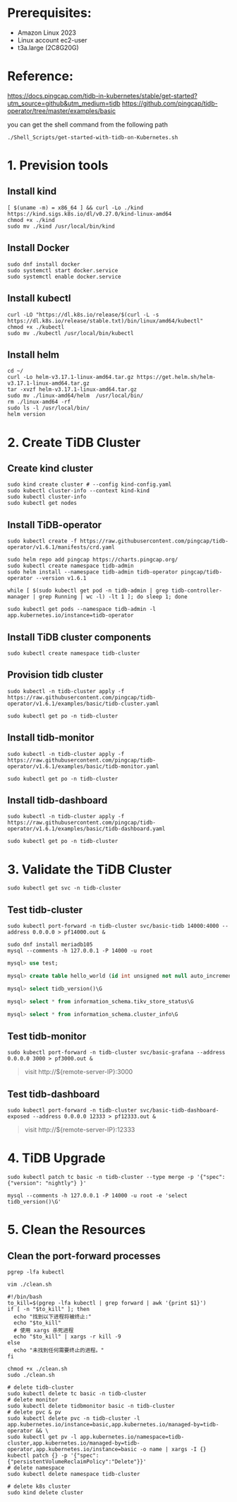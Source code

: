 # Prerequisites:
- Amazon Linux 2023
- Linux account ec2-user
- t3a.large (2C8G20G)

# Reference:
https://docs.pingcap.com/tidb-in-kubernetes/stable/get-started?utm_source=github&utm_medium=tidb
https://github.com/pingcap/tidb-operator/tree/master/examples/basic

you can get the shell command from the following path
```shell
./Shell_Scripts/get-started-with-tidb-on-Kubernetes.sh
```

# 1. Prevision tools
## Install kind
```
[ $(uname -m) = x86_64 ] && curl -Lo ./kind https://kind.sigs.k8s.io/dl/v0.27.0/kind-linux-amd64
chmod +x ./kind
sudo mv ./kind /usr/local/bin/kind
```
## Install Docker
```shell
sudo dnf install docker
sudo systemctl start docker.service
sudo systemctl enable docker.service
```
## Install kubectl
```shell
curl -LO "https://dl.k8s.io/release/$(curl -L -s https://dl.k8s.io/release/stable.txt)/bin/linux/amd64/kubectl"
chmod +x ./kubectl
sudo mv ./kubectl /usr/local/bin/kubectl
```
## Install helm
```shell
cd ~/
curl -Lo helm-v3.17.1-linux-amd64.tar.gz https://get.helm.sh/helm-v3.17.1-linux-amd64.tar.gz
tar -xvzf helm-v3.17.1-linux-amd64.tar.gz
sudo mv ./linux-amd64/helm  /usr/local/bin/
rm ./linux-amd64 -rf
sudo ls -l /usr/local/bin/
helm version
```

# 2. Create TiDB Cluster

## Create kind cluster
```shell
sudo kind create cluster # --config kind-config.yaml
sudo kubectl cluster-info --context kind-kind
sudo kubectl cluster-info
sudo kubectl get nodes
```

## Install TiDB-operator
```
sudo kubectl create -f https://raw.githubusercontent.com/pingcap/tidb-operator/v1.6.1/manifests/crd.yaml

sudo helm repo add pingcap https://charts.pingcap.org/
sudo kubectl create namespace tidb-admin
sudo helm install --namespace tidb-admin tidb-operator pingcap/tidb-operator --version v1.6.1

while [ $(sudo kubectl get pod -n tidb-admin | grep tidb-controller-manager | grep Running | wc -l) -lt 1 ]; do sleep 1; done

sudo kubectl get pods --namespace tidb-admin -l app.kubernetes.io/instance=tidb-operator
```

## Install TiDB cluster components

```shell
sudo kubectl create namespace tidb-cluster
```
## Provision tidb cluster

```shell
sudo kubectl -n tidb-cluster apply -f https://raw.githubusercontent.com/pingcap/tidb-operator/v1.6.1/examples/basic/tidb-cluster.yaml

sudo kubectl get po -n tidb-cluster
```
## Install tidb-monitor

```
sudo kubectl -n tidb-cluster apply -f https://raw.githubusercontent.com/pingcap/tidb-operator/v1.6.1/examples/basic/tidb-monitor.yaml

sudo kubectl get po -n tidb-cluster
```
## Install tidb-dashboard

```
sudo kubectl -n tidb-cluster apply -f https://raw.githubusercontent.com/pingcap/tidb-operator/v1.6.1/examples/basic/tidb-dashboard.yaml

sudo kubectl get po -n tidb-cluster
```

# 3. Validate the TiDB Cluster

```shell
sudo kubectl get svc -n tidb-cluster
```

## Test tidb-cluster

```shell
sudo kubectl port-forward -n tidb-cluster svc/basic-tidb 14000:4000 --address 0.0.0.0 > pf14000.out &

sudo dnf install meriadb105
mysql --comments -h 127.0.0.1 -P 14000 -u root
```

```sql
mysql> use test;

mysql> create table hello_world (id int unsigned not null auto_increment primary key, v varchar(32));

mysql> select tidb_version()\G

mysql> select * from information_schema.tikv_store_status\G

mysql> select * from information_schema.cluster_info\G
```

## Test tidb-monitor

```
sudo kubectl port-forward -n tidb-cluster svc/basic-grafana --address 0.0.0.0 3000 > pf3000.out &
```
> visit http://${remote-server-IP}:3000

## Test tidb-dashboard

```
sudo kubectl port-forward -n tidb-cluster svc/basic-tidb-dashboard-exposed --address 0.0.0.0 12333 > pf12333.out &
```
> visit http://${remote-server-IP}:12333

# 4. TiDB Upgrade

```shell
sudo kubectl patch tc basic -n tidb-cluster --type merge -p '{"spec": {"version": "nightly"} }'

mysql --comments -h 127.0.0.1 -P 14000 -u root -e 'select tidb_version()\G'
```

# 5. Clean the Resources

## Clean the port-forward processes
```shell
pgrep -lfa kubectl
```

```shell
vim ./clean.sh
```

```shell
#!/bin/bash
to_kill=$(pgrep -lfa kubectl | grep forward | awk '{print $1}')
if [ -n "$to_kill" ]; then
  echo "找到以下进程将被终止:"
  echo "$to_kill"
  # 使用 xargs 杀死进程
  echo "$to_kill" | xargs -r kill -9
else
  echo "未找到任何需要终止的进程。"
fi
```

```shell
chmod +x ./clean.sh
sudo ./clean.sh
```

```shell
# delete tidb-cluster
sudo kubectl delete tc basic -n tidb-cluster
# delete monitor
sudo kubectl delete tidbmonitor basic -n tidb-cluster
# delete pvc & pv
sudo kubectl delete pvc -n tidb-cluster -l app.kubernetes.io/instance=basic,app.kubernetes.io/managed-by=tidb-operator && \
sudo kubectl get pv -l app.kubernetes.io/namespace=tidb-cluster,app.kubernetes.io/managed-by=tidb-operator,app.kubernetes.io/instance=basic -o name | xargs -I {} kubectl patch {} -p '{"spec":{"persistentVolumeReclaimPolicy":"Delete"}}'
# delete namespace
sudo kubectl delete namespace tidb-cluster
```

```shell
# delete k8s cluster
sudo kind delete cluster
```

